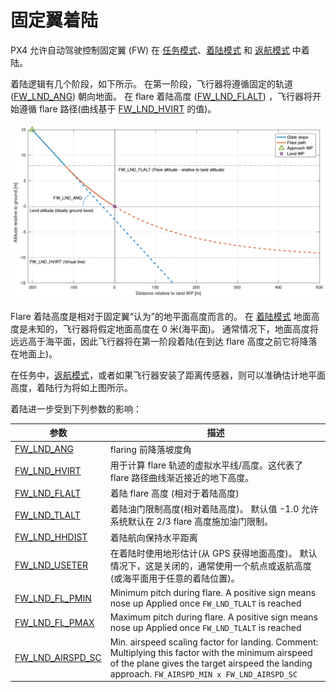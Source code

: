 # 固定翼着陆

PX4 允许自动驾驶控制固定翼 (FW) 在 [任务模式](../flying/missions.md)、[着陆模式](../flight_modes/land.md) 和 [返航模式](../flight_modes/return.md) 中着陆。

着陆逻辑有几个阶段，如下所示。 在第一阶段，飞行器将遵循固定的轨道 ([FW_LND_ANG](#FW_LND_ANG)) 朝向地面。 在 flare 着陆高度 ([FW_LND_FLALT](#FW_LND_FLALT)) ，飞行器将开始遵循 flare 路径(曲线基于 [FW_LND_HVIRT](#FW_LND_HVIRT) 的值)。

![Fixed Wing - Landing Path](../../assets/flying/fw_landing_path.png)

Flare 着陆高度是相对于固定翼“认为”的地平面高度而言的。 在 [着陆模式](../flight_modes/land.md) 地面高度是未知的，飞行器将假定地面高度在 0 米(海平面)。 通常情况下，地面高度将远远高于海平面，因此飞行器将在第一阶段着陆(在到达 flare 高度之前它将降落在地面上)。

在任务中，[返航模式](../flight_modes/return.md)，或者如果飞行器安装了距离传感器，则可以准确估计地平面高度，着陆行为将如上图所示。

着陆进一步受到下列参数的影响：

| 参数                                                                                                        | 描述                                                                                                                                                                                                   |
| --------------------------------------------------------------------------------------------------------- | ---------------------------------------------------------------------------------------------------------------------------------------------------------------------------------------------------- |
| <span id="FW_LND_ANG"></span>[FW_LND_ANG](../advanced_config/parameter_reference.md#FW_LND_ANG)             | flaring 前降落坡度角                                                                                                                                                                                       |
| <span id="FW_LND_HVIRT"></span>[FW_LND_HVIRT](../advanced_config/parameter_reference.md#FW_LND_HVIRT)         | 用于计算 flare 轨迹的虚拟水平线/高度。这代表了 flare 路径曲线渐近接近的地下高度。                                                                                                                                                     |
| <span id="FW_LND_FLALT"></span>[FW_LND_FLALT](../advanced_config/parameter_reference.md#FW_LND_FLALT)         | 着陆 flare 高度 (相对于着陆高度)                                                                                                                                                                                |
| <span id="FW_LND_TLALT"></span>[FW_LND_TLALT](../advanced_config/parameter_reference.md#FW_LND_TLALT)         | 着陆油门限制高度(相对着陆高度)。 默认值 -1.0 允许系统默认在 2/3 flare 高度施加油门限制。                                                                                                                                               |
| <span id="FW_LND_HHDIST"></span>[FW_LND_HHDIST](../advanced_config/parameter_reference.md#FW_LND_HHDIST)       | 着陆航向保持水平距离                                                                                                                                                                                           |
| <span id="FW_LND_USETER"></span>[FW_LND_USETER](../advanced_config/parameter_reference.md#FW_LND_USETER)       | 在着陆时使用地形估计(从 GPS 获得地面高度)。 默认情况下，这是关闭的，通常使用一个航点或返航高度(或海平面用于任意的着陆位置)。                                                                                                                                  |
| <span id="FW_LND_FL_PMIN"></span>[FW_LND_FL_PMIN](../advanced_config/parameter_reference.md#FW_LND_FL_PMIN)     | Minimum pitch during flare. A positive sign means nose up Applied once `FW_LND_TLALT` is reached                                                                                                     |
| <span id="FW_LND_FL_PMAX"></span>[FW_LND_FL_PMAX](../advanced_config/parameter_reference.md#FW_LND_FL_PMAX)     | Maximum pitch during flare. A positive sign means nose up Applied once `FW_LND_TLALT` is reached                                                                                                     |
| <span id="FW_LND_AIRSPD_SC"></span>[FW_LND_AIRSPD_SC](../advanced_config/parameter_reference.md#FW_LND_AIRSPD_SC) | Min. airspeed scaling factor for landing. Comment: Multiplying this factor with the minimum airspeed of the plane gives the target airspeed the landing approach. `FW_AIRSPD_MIN x FW_LND_AIRSPD_SC` |